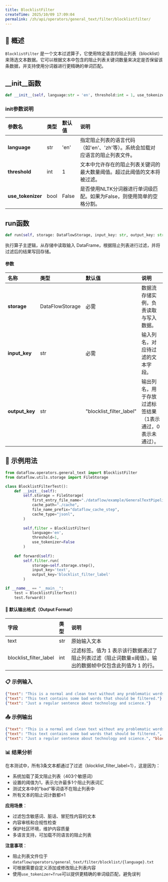 ```yaml
---
title: BlocklistFilter
createTime: 2025/10/09 17:09:04
permalink: /zh/api/operators/general_text/filter/blocklistfilter/
---
```


## 📘 概述

`BlocklistFilter` 是一个文本过滤算子，它使用特定语言的阻止列表（blocklist）来筛选文本数据。它可以根据文本中包含的阻止列表关键词数量来决定是否保留该条数据，并支持使用分词器进行更精确的单词匹配。

## __init__函数

```python
def __init__(self, language:str = 'en', threshold:int = 1, use_tokenizer:bool = False)
```

### init参数说明

| 参数名 | 类型 | 默认值 | 说明 |
| :--- | :--- | :--- | :--- |
| **language** | str | 'en' | 指定阻止列表的语言代码（如'en'、'zh'等）。系统会加载对应语言的阻止列表文件。 |
| **threshold** | int | 1 | 文本中允许存在的阻止列表关键词的最大数量阈值。超过此阈值的文本将被过滤。 |
| **use_tokenizer** | bool | False | 是否使用NLTK分词器进行单词级匹配。如果为False，则使用简单的空格分割。 |

## run函数

```python
def run(self, storage: DataFlowStorage, input_key: str, output_key: str = 'blocklist_filter_label')
```

执行算子主逻辑，从存储中读取输入 DataFrame，根据阻止列表进行过滤，并将过滤后的结果写回存储。

#### 参数

| 名称 | 类型 | 默认值 | 说明 |
| :--- | :--- | :--- | :--- |
| **storage** | DataFlowStorage | 必需 | 数据流存储实例，负责读取与写入数据。 |
| **input_key** | str | 必需 | 输入列名，对应待过滤的文本字段。 |
| **output_key** | str | "blocklist_filter_label" | 输出列名，用于存放过滤标签结果（1表示通过，0表示未通过）。 |

## 🧠 示例用法

```python
from dataflow.operators.general_text import BlocklistFilter
from dataflow.utils.storage import FileStorage

class BlocklistFilterTest():
    def __init__(self):
        self.storage = FileStorage(
            first_entry_file_name="./dataflow/example/GeneralTextPipeline/blocklist_test_input.jsonl",
            cache_path="./cache",
            file_name_prefix="dataflow_cache_step",
            cache_type="jsonl",
        )
        
        self.filter = BlocklistFilter(
            language='en',
            threshold=1,
            use_tokenizer=False
        )
        
    def forward(self):
        self.filter.run(
            storage=self.storage.step(),
            input_key='text',
            output_key='blocklist_filter_label'
        )

if __name__ == "__main__":
    test = BlocklistFilterTest()
    test.forward()
```

#### 🧾 默认输出格式（Output Format）

| 字段 | 类型 | 说明 |
| :--- | :--- | :--- |
| text | str | 原始输入文本 |
| blocklist_filter_label | int | 过滤标签。值为 1 表示该行数据通过了阻止列表过滤（阻止词数量≤阈值）。输出的数据帧中仅包含此列值为 1 的行。 |

### 📋 示例输入

```json
{"text": "This is a normal and clean text without any problematic words."}
{"text": "This text contains some bad words that should be filtered."}
{"text": "Just a regular sentence about technology and science."}
```

### 📤 示例输出

```json
{"text": "This is a normal and clean text without any problematic words.", "blocklist_filter_label": 1}
{"text": "This text contains some bad words that should be filtered.", "blocklist_filter_label": 1}
{"text": "Just a regular sentence about technology and science.", "blocklist_filter_label": 1}
```

### 📊 结果分析

在本测试中，所有3条文本都通过了过滤（blocklist_filter_label=1），这是因为：
- 系统加载了英文阻止列表（403个敏感词）
- 设置的阈值为1，表示允许最多1个阻止列表词汇
- 测试文本中的"bad"等词语不在阻止列表中
- 所有文本的阻止词计数都≤1

**应用场景**：
- 过滤包含敏感词、脏话、冒犯性内容的文本
- 内容审核和合规性检查
- 保护社区环境，维护内容质量
- 多语言支持，可加载不同语言的阻止列表

**注意事项**：
- 阻止列表文件位于 `dataflow/operators/general_text/filter/blocklist/{language}.txt`
- 可根据需要自定义添加或修改阻止列表内容
- 使用`use_tokenizer=True`可以提供更精确的单词级匹配，避免误判
